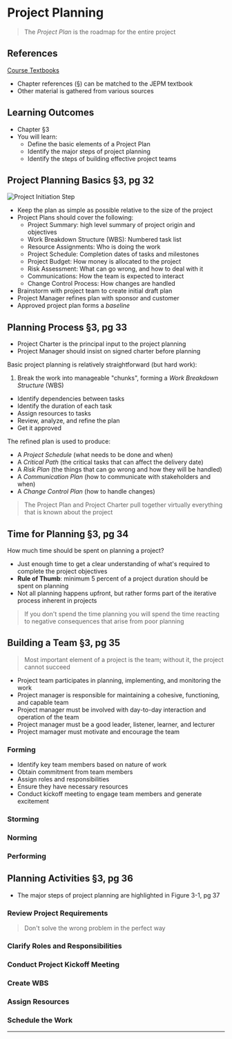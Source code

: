 # Project Planning #

> The _Project Plan_ is the roadmap for the entire project
> 

## References ##

[Course Textbooks](textbooks.md)

- Chapter references (&sect;) can be matched to the JEPM textbook
- Other material is gathered from various sources

## Learning Outcomes ##

- Chapter &sect;3
- You will learn:
	- Define the basic elements of a Project Plan
	- Identify the major steps of project planning
	- Identify the steps of building effective project teams
	
## Project Planning Basics &sect;3, pg 32 ##

![Project Initiation Step][4steps-pm-plan]

- Keep the plan as simple as possible relative to the size of the project
- Project Plans should cover the following:
	* Project Summary: high level summary of project origin and objectives
	* Work Breakdown Structure (WBS): Numbered task list
	* Resource Assignments: Who is doing the work
	* Project Schedule: Completion dates of tasks and milestones
	* Project Budget: How money is allocated to the project
	* Risk Assessment: What can go wrong, and how to deal with it
	* Communications: How the team is expected to interact
	* Change Control Process: How changes are handled
- Brainstorm with project team to create initial draft plan
- Project Manager refines plan with sponsor and customer
- Approved project plan forms a _baseline_

## Planning Process &sect;3, pg 33 ##

- Project Charter is the principal input to the project planning
- Project Manager should insist on signed charter before planning

Basic project planning is relatively straightforward (but hard work):

1. Break the work into manageable "chunks", forming a _Work Breakdown Structure_ (WBS)
- Identify dependencies between tasks
- Identify the duration of each task
- Assign resources to tasks
- Review, analyze, and refine the plan
- Get it approved

The refined plan is used to produce:

- A _Project Schedule_ (what needs to be done and when)
- A _Critical Path_  (the critical tasks that can affect the delivery date)
- A _Risk Plan_ (the things that can go wrong and how they will be handled)
- A _Communication Plan_ (how to communicate with stakeholders and when)
- A _Change Control Plan_ (how to handle changes)

> The Project Plan and Project Charter pull together virtually everything that is known about the project
> 

## Time for Planning &sect;3, pg 34 ##

How much time should be spent on planning a project?

- Just enough time to get a clear understanding of what's required to complete the project objectives
- __Rule of Thumb__: minimum 5 percent of a project duration should be spent on planning
- Not all planning happens upfront, but rather forms part of the iterative process inherent in projects

> If you don't spend the time planning you will spend the time reacting to negative consequences that arise from poor planning
> 

## Building a Team &sect;3, pg 35 ##

> Most important element of a project is the team; without it, the project cannot succeed
> 

- Project team participates in planning, implementing, and monitoring the work
- Project manager is responsible for maintaining a cohesive, functioning, and capable team
- Project manager must be involved with day-to-day interaction and operation of the team
- Project manager must be a good leader, listener, learner, and lecturer
- Project mamager must motivate and encourage the team

### Forming ###

- Identify key team members based on nature of work
- Obtain commitment from team members
- Assign roles and responsibilities
- Ensure they have necessary resources
- Conduct kickoff meeting to engage team members and generate excitement

### Storming ###

### Norming ###

### Performing ###

## Planning Activities &sect;3, pg 36 ##

- The major steps of project planning are highlighted in Figure 3-1, pg 37

### Review Project Requirements ###

> Don't solve the wrong problem in the perfect way
> 

### Clarify Roles and Responsibilities ###

### Conduct Project Kickoff Meeting ###

### Create WBS ###

### Assign Resources ###

### Schedule the Work ###


---

[4steps-pm-plan]: https://s3-us-west-2.amazonaws.com/oosa-wiki/uploads/images/4steps-pm-plan.png